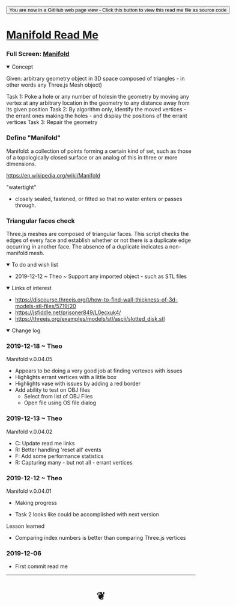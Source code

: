 <span style=display:none; >[You are now in a GitHub source code view - click this link to view Read Me file as a web page](  "View file as a web page." ) </span>


<div><input type=button onclick="window.location.href='http://www.ladybug.tools/spider/#cookbook/manifold/README.md'";
value='You are now in a GitHub web page view - Click this button to view this read me file as source code' ></div>


# [Manifold Read Me]( #cookbook/manifold/README.md )

<!--
<iframe src=https://jaanga.github.io/cookbook/examples/xxxxxx/xxxxxx.html width=100% height=500px >Iframes are not viewable in GitHub source code view</iframe>
_basic-html.html_
-->

### Full Screen: [Manifold]( http://www.ladybug.tools/spider/cookbook/manifold/ )

<details open >
<summary>Concept</summary>

Given: arbitrary geometry object in 3D space composed of triangles - in other words any Three.js Mesh object)

Task 1: Poke a hole or any number of holesin the geometry by moving any vertex at any arbitrary location in the geometry to any distance away from its given position
Task 2: By algorithm only, identify the moved vertices - the errant ones making the holes - and display the positions of the errant vertices
Task 3: Repair the geometry


### Define "Manifold"

Manifold: a collection of points forming a certain kind of set, such as those of a topologically closed surface or an analog of this in three or more dimensions.

https://en.wikipedia.org/wiki/Manifold

"watertight"

* closely sealed, fastened, or fitted so that no water enters or passes through.


### Triangular faces check

Three.js meshes are composed of triangular faces. This script checks the edges of every face and establish whether or not there is a duplicate edge occurring in another face. The absence of a duplicate indicates a non-manifold mesh.


</details>

<details open >
<summary>To do and wish list </summary>

* 2019-12-12 ~ Theo ~ Support any imported object - such as STL files

</details>

<details open >
<summary>Links of interest</summary>

* https://discourse.threejs.org/t/how-to-find-wall-thickness-of-3d-models-stl-files/5719/20
* https://jsfiddle.net/prisoner849/L0ecxuk4/
* https://threejs.org/examples/models/stl/ascii/slotted_disk.stl



</details>

<details open >
<summary>Change log </summary>

### 2019-12-18 ~ Theo

Manifold v.0.04.05

* Appears to be doing a very good job at finding vertexes with issues
* Highlights errant vertices with a little box
* Highlights vase with issues by adding a red border
* Add ability to test on OBJ files
	* Select from list of OBJ Files
	* Open file using OS file dialog


### 2019-12-13 ~ Theo

Manifold v.0.04.02

* C: Update read me links
* R: Better handling 'reset all' events
* F: Add some performance statistics
* R: Capturing many - but not all - errant vertices




### 2019-12-12 ~ Theo

Manifold v.0.04.01

* Making progress

* Task 2 looks like could be accomplished with next version

Lesson learned

* Comparing index numbers is better than comparing Three.js vertices

### 2019-12-06

* First commit read me

</details>

***

# <center title="hello!" ><a href=javascript:window.scrollTo(0,0); style=text-decoration:none; > ❦ </a></center>
